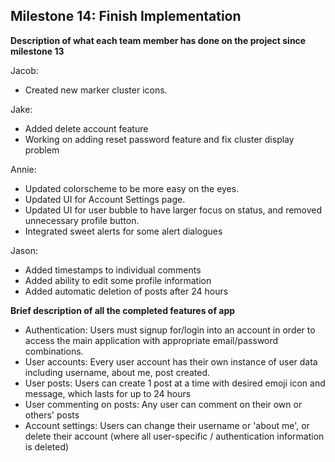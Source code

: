 ## Milestone 14: Finish Implementation

**Description of what each team member has done on the project since milestone 13**

Jacob:
* Created new marker cluster icons. 

Jake:
* Added delete account feature
* Working on adding reset password feature and fix cluster display problem

Annie:
* Updated colorscheme to be more easy on the eyes.
* Updated UI for Account Settings page.
* Updated UI for user bubble to have larger focus on status, and removed unnecessary profile button.
* Integrated sweet alerts for some alert dialogues

Jason:
* Added timestamps to individual comments
* Added ability to edit some profile information
* Added automatic deletion of posts after 24 hours

**Brief description of all the completed features of app**
* Authentication: Users must signup for/login into an account in order to access the main application with appropriate email/password combinations.
* User accounts: Every user account has their own instance of user data including username, about me, post created.
* User posts: Users can create 1 post at a time with desired emoji icon and message, which lasts for up to 24 hours
* User commenting on posts: Any user can comment on their own or others' posts
* Account settings: Users can change their username or 'about me', or delete their account (where all user-specific / authentication information is deleted)
